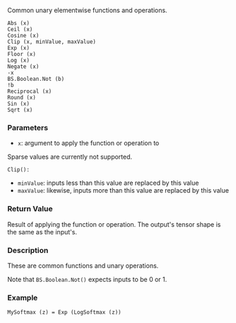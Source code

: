 Common unary elementwise functions and operations.

    Abs (x)
    Ceil (x)
    Cosine (x)
    Clip (x, minValue, maxValue)
    Exp (x)
    Floor (x)
    Log (x)
    Negate (x)
    -x
    BS.Boolean.Not (b)
    !b
    Reciprocal (x)
    Round (x)
    Sin (x)
    Sqrt (x)

### Parameters

* `x`: argument to apply the function or operation to

Sparse values are currently not supported.

`Clip():`

* `minValue`: inputs less than this value are replaced by this value
* `maxValue`: likewise, inputs more than this value are replaced by this value

### Return Value

Result of applying the function or operation. The output's tensor shape is the same as the input's.

### Description

These are common functions and unary operations.

Note that `BS.Boolean.Not()` expects inputs to be 0 or 1.

### Example

    MySoftmax (z) = Exp (LogSoftmax (z))
